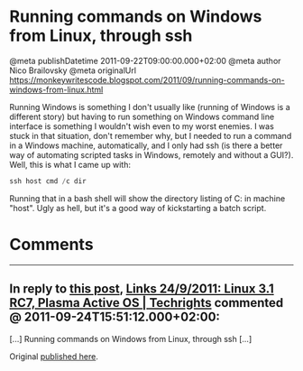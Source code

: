 # Running commands on Windows from Linux, through ssh

@meta publishDatetime 2011-09-22T09:00:00.000+02:00
@meta author Nico Brailovsky
@meta originalUrl https://monkeywritescode.blogspot.com/2011/09/running-commands-on-windows-from-linux.html

Running Windows is something I don't usually like (running of Windows is a different story) but having to run something on Windows command line interface is something I wouldn't wish even to my worst enemies. I was stuck in that situation, don't remember why, but I needed to run a command in a Windows machine, automatically, and I only had ssh (is there a better way of automating scripted tasks in Windows, remotely and without a GUI?). Well, this is what I came up with:

```c++
ssh host cmd /c dir
```

Running that in a bash shell will show the directory listing of C: in machine "host". Ugly as hell, but it's a good way of kickstarting a batch script.


# Comments

---
## In reply to [this post](), [Links 24/9/2011: Linux 3.1 RC7, Plasma Active OS | Techrights](http://techrights.org/2011/09/24/plasma-active-os/) commented @ 2011-09-24T15:51:12.000+02:00:

[...] Running commands on Windows from Linux, through ssh [...]

Original [published here](md_blog/2011/0922_RunningcommandsonWindowsfromLinuxthroughssh.md).

